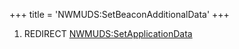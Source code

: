 +++
title = 'NWMUDS:SetBeaconAdditionalData'
+++

1.  REDIRECT
    [NWMUDS:SetApplicationData](NWMUDS:SetApplicationData "wikilink")